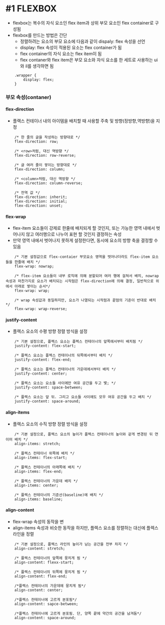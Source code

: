 #1 FLEXBOX
=============
* flexbox는 복수의 자식 요소인 flex item과 상위 부모 요소인 flex container로 구성됨
* flexbox를 만드는 방법은 간단
    * 정렬하려는 요소의 부모 요소에 다음과 같이 dispaly: flex 속성을 선언 
    * display: flex 속성이 적용된 요소는 flex container가 됨
    * flex container의 자식 요소는 flex item이 됨
    * flex contaner와 flex item은 부모 요소와 자식 요소를 한 세트로 사용하는 ui 와 il를 생각하면 됨
```
    .wrapper {
        display: flex;
    }
```

### 부모 속성(contaner)
#### flex-direction
* 플랙스 컨테이너 내의 아이템을 배치할 때 사용할 주축 및 방향(정방향,역방향)을 지정
```
    /* 한 줄의 글을 작성하는 방향대로 */
    flex-direction: row;

    /* <row>처럼, 대신 역방향 */
    flex-direction: row-reverse;

    /* 글 여러 줄이 쌓이는 방향대로 */
    flex-direction: column;

    /* <column>처럼, 대신 역방향 */
    flex-direction: column-reverse;

    /* 전역 값 */
    flex-direction: inherit;
    flex-direction: initial;
    flex-direction: unset;
```


#### flex-wrap
* flex-item 요소들이 강제로 한줄에 배치되게 할 것인지, 또는 가능한 영역 내에서 벗어나지 않고 여러행으로 나누어 표현 할 것인지 결정하는 속성
* 만약 영역 내에서 벗어나지 못하게 설정한다면, 동시에 요소의 방향 축을 결정할 수 있음
```
    /* 기본 설정값으로 flex-contaier 부모요소 영역을 벗어나더라도 flex-item 요소들을 한줄에 배치 */
    flex-wrap: nowrap;
    
    /* flex-item 요소들이 내부 로직에 의해 분할되어 여러 행에 걸쳐서 배치, nowrap 속성과 마찬가지로 요소가 배치되는 시작점은 flex-direction에 의해 결정, 일반적으로 위에서 아래로 쌓이는 순서*/
    flex-wrap: wrap;
   
    /* wrap 속성값과 동일하지만, 요소가 나열되는 시작점과 끝점의 기준이 반대로 배치 */
    flex-wrap: wrap-reverse;
```

#### justify-content
* 플렉스 요소의 수평 방향 정렬 방식을 설정
```
    /* 기본 설정으로, 플렉스 요소는 플렉스 컨테이너의 앞쪽에서부터 배치됨 */
    justify-content: flex-start;

    /* 플렉스 요소는 플렉스 컨테이너의 뒤쪽에서부터 배치 */
    justify-content: flex-end;

    /* 플렉스 요소는 플렉스 컨테이너의 가운데에서부터 배치 */
    justify-content: center;

    /* 플렉스 요소는 요소들 사이에만 여유 공간을 두고 뱇; */
    justify-content: space-between;

    /* 플렉스 요소는 앞 뒤. 그리고 요소들 사이에도 모우 여유 공간을 두고 배치 */
    justify-content: space-around;

```

#### align-items
* 플렉스 요소의 수직 방향 정렬 방식을 설정
```
    /* 기본 설정으로, 플렉스 요소의 높이가 플렉스 컨테이너의 높이와 같게 변경된 뒤 연이어 배치 */
    align-items: stretch;
   
    /* 플렉스 컨테이너 위쪽에 배치 */
    align-items: flex-start; 
   
    /* 플렉스 컨테이너의 아래쪽에 배치 */
    align-items: flex-end;
   
    /* 플렉스 컨테이너의 가운데 배치 */ 
    align-items: center; 
   
    /* 플렉스 컨테이너의 기준선(baseline)에 배치 */
    align-items: baseline; 
```


#### align-content
* flex-wrap 속성의 동작을 변
*  align-items 속성과 비슷한 동작을 하지만, 플렉스 요소를 정렬하는 대신에 플렉스 라인을 정렬
```
    /* 기본 설정으로, 플렉스 라인의 높이가 남는 공간을 전부 차지 */
    align-content: stretch;

    /* 플렉스 컨테이너의 앞쪽에 뭉치게 됨 */
    align-content: flexx-start;

    /* 플렉스 컨테이너의 뒤쪽에 뭉치게 됨 */
    align-content: flex-end;

    /*플렉스 컨테이너의 가운데에 뭉치게 됨*/
    align-content: center;

    /*플렉스 컨테이너에 고르게 분포됨*/
    align-content: sapce-between;
    
    /*플렉스 컨테이너에 고르게 분포됨. 단, 양쪽 끝에 약간의 공간을 남겨둠*/
    align-content: space-around;
```


